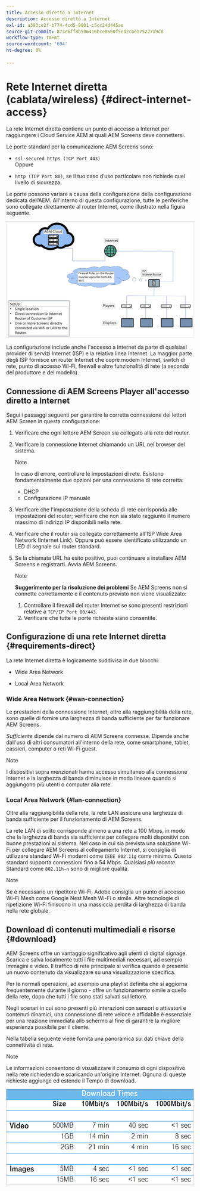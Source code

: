 ```yaml
---
title: Accesso diretto a Internet
description: Accesso diretto a Internet
exl-id: a393ce2f-b774-4cd5-9001-c5cc24d445ae
source-git-commit: 873e6ff8b506416bce8660f5eb2cbea75227a9c8
workflow-type: tm+mt
source-wordcount: '694'
ht-degree: 0%

---
```


# Rete Internet diretta (cablata/wireless) {#direct-internet-access}

La rete Internet diretta contiene un punto di accesso a Internet per raggiungere i Cloud Service AEM ai quali AEM Screens deve connettersi.

Le porte standard per la comunicazione AEM Screens sono:

* `ssl-secured https (TCP Port 443)`
  <br>Oppure</br>

* `http (TCP Port 80)`, se il tuo caso d’uso particolare non richiede quel livello di sicurezza.

Le porte possono variare a causa della configurazione della configurazione dedicata dell’AEM. All&#39;interno di questa configurazione, tutte le periferiche sono collegate direttamente al router Internet, come illustrato nella figura seguente.

![](/help/assets/direct-access-2.png)

La configurazione include anche l&#39;accesso a Internet da parte di qualsiasi provider di servizi Internet (ISP) e la relativa linea Internet. La maggior parte degli ISP fornisce un router Internet che copre modem Internet, switch di rete, punto di accesso Wi-Fi, firewall e altre funzionalità di rete (a seconda del produttore e del modello).

## Connessione di AEM Screens Player all&#39;accesso diretto a Internet

Segui i passaggi seguenti per garantire la corretta connessione dei lettori AEM Screen in questa configurazione:

1. Verificare che ogni lettore AEM Screen sia collegato alla rete del router.
1. Verificare la connessione Internet chiamando un URL nel browser del sistema.

   >[!NOTE]
   >In caso di errore, controllare le impostazioni di rete. Esistono fondamentalmente due opzioni per una connessione di rete corretta:
   >* DHCP
   >* Configurazione IP manuale

1. Verificare che l&#39;impostazione della scheda di rete corrisponda alle impostazioni del router; verificare che non sia stato raggiunto il numero massimo di indirizzi IP disponibili nella rete.
1. Verificare che il router sia collegato correttamente all&#39;ISP Wide Area Network (Internet Link). Oppure può essere identificato utilizzando un LED di segnale sui router standard.
1. Se la chiamata URL ha esito positivo, puoi continuare a installare AEM Screens e registrarti. Avvia AEM Screens.

   >[!NOTE]
   >**Suggerimento per la risoluzione dei problemi**
   >Se AEM Screens non si connette correttamente e il contenuto previsto non viene visualizzato:
   >
   >1. Controllare il firewall del router Internet se sono presenti restrizioni relative a `TCP/IP Port 80/443`.
   >1. Verificare che tutte le porte richieste siano consentite.

## Configurazione di una rete Internet diretta {#requirements-direct}

La rete Internet diretta è logicamente suddivisa in due blocchi:

* Wide Area Network

* Local Area Network

### Wide Area Network {#wan-connection}

Le prestazioni della connessione Internet, oltre alla raggiungibilità della rete, sono quelle di fornire una larghezza di banda sufficiente per far funzionare AEM Screens.

*Sufficiente* dipende dal numero di AEM Screens connesse. Dipende anche dall&#39;uso di altri consumatori all&#39;interno della rete, come smartphone, tablet, cassieri, computer o reti Wi-Fi guest.

>[!NOTE]
>
>I dispositivi sopra menzionati hanno accesso simultaneo alla connessione Internet e la larghezza di banda diminuisce in modo lineare quando si aggiungono più utenti o computer alla rete.

### Local Area Network {#lan-connection}

Oltre alla raggiungibilità della rete, la rete LAN assicura una larghezza di banda sufficiente per il funzionamento di AEM Screens.

La rete LAN di solito corrisponde almeno a una rete a 100 Mbps, in modo che la larghezza di banda sia sufficiente per collegare molti dispositivi con buone prestazioni al sistema.
Nel caso in cui sia prevista una soluzione Wi-Fi per collegare AEM Screens al collegamento Internet, si consiglia di utilizzare standard Wi-Fi moderni come `IEEE 802.11g` come minimo. Questo standard supporta connessioni fino a 54 Mbps. Qualsiasi *più recente* Standard come `802.11h-n` sono di migliore qualità.

>[!NOTE]
>
>Se è necessario un ripetitore Wi-Fi, Adobe consiglia un punto di accesso Wi-Fi Mesh come Google Nest Mesh Wi-Fi o simile. Altre tecnologie di ripetizione Wi-Fi finiscono in una massiccia perdita di larghezza di banda nella rete globale.

## Download di contenuti multimediali e risorse {#download}

AEM Screens offre un vantaggio significativo agli utenti di digital signage. Scarica e salva localmente tutti i file multimediali necessari, ad esempio immagini e video. Il traffico di rete principale si verifica quando è presente un nuovo contenuto da visualizzare su una visualizzazione specifica.

Per le normali operazioni, ad esempio una playlist definita che si aggiorna frequentemente durante il giorno - offre un funzionamento simile a quello della rete, dopo che tutti i file sono stati salvati sul lettore.

Negli scenari in cui sono presenti più interazioni con sensori o attivatori e contenuti dinamici, una connessione di rete veloce e affidabile è essenziale per una reazione immediata allo schermo al fine di garantire la migliore esperienza possibile per il cliente.

Nella tabella seguente viene fornita una panoramica sui dati chiave della connettività di rete.

>[!NOTE]
>
>Le informazioni consentono di visualizzare il consumo di ogni dispositivo nella rete richiedendo e scaricando un&#39;origine Internet. Ognuna di queste richieste aggiunge ed estende il Tempo di download.

![](/help/assets/download-times-direct.png)
